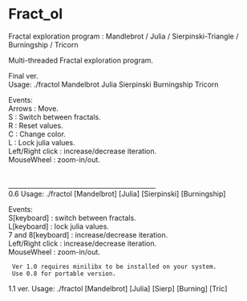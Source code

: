 # Fract_ol
Fractal exploration program : Mandlebrot / Julia / Sierpinski-Triangle / Burningship / Tricorn<br/>

Multi-threaded Fractal exploration program.<br/>


Final ver.<br/>
Usage: ./fractol Mandelbrot Julia Sierpinski Burningship Tricorn<br/>

Events:<br/>
	Arrows : Move.<br/>
	S : Switch between fractals.<br/>
	R : Reset values.<br/>
	C : Change color.<br/>
	L : Lock julia values.<br/>
	Left/Right click : increase/decrease iteration.<br/>
	MouseWheel : zoom-in/out.<br/>
<br/>
<br/>
______________________________________________<br/>
0.6 
Usage: ./fractol [Mandelbrot] [Julia] [Sierpinski] [Burningship]


Events:<br/>
     S[keyboard] : switch between fractals.<br/>
     L[keyboard] : lock julia values.<br/>
     7 and 8[keyboard] : increase/decrease iteration.<br/>
     Left/Right click : increase/decrease iteration.<br/>
     MouseWheel : zoom-in/out.<br/>

	 Ver 1.0 requires minilibx to be installed on your system.
	 Use 0.8 for portable version.




1.1 ver.
Usage: ./fractol [Mandelbrot] [Julia] [Sierp] [Burning] [Tric]
